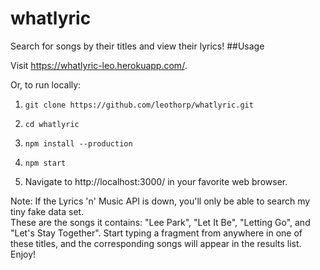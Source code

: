# whatlyric

Search for songs by their titles and view their lyrics!
##Usage

Visit https://whatlyric-leo.herokuapp.com/.

Or, to run locally:

1. ```git clone https://github.com/leothorp/whatlyric.git```

2. ```cd whatlyric```

3. ```npm install --production```

4. ```npm start```

5.  Navigate to <a>http://localhost:3000/</a> in your favorite web browser. 

Note: If the Lyrics 'n' Music API is down, you'll only be able to search my tiny fake data set.  
These are the songs it contains: "Lee Park", "Let It Be", "Letting Go", and "Let's Stay Together".
Start typing a fragment from anywhere in one of these titles, and the corresponding songs will appear in the 
results list.  Enjoy!
